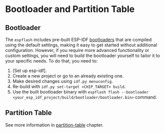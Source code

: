 # Bootloader and Partition Table

## Bootloader

The `espflash` includes pre-built ESP-IDF [bootloaders] that are compiled using the default settings, making it easy to get started without additional configuration. However, if you require more advanced functionality or custom settings, you will need to build the bootloader yourself to tailor it to your specific needs. To do that, you need to:
1. [Set up esp-idf].
2. Create a new project or go to an already existing one.
3. Make desired changes using `idf.py menuconfig`.
4. Re-build with `idf.py set-target <CHIP_TARGET> build`.
5. Use the built bootloader binary with `espflash flash --bootloader <your_esp_idf_project/build/bootloader/bootloader.bin>` command.

## Partition Table

See more information in [partition-table] chapter.


[bootloaders]: https://github.com/esp-rs/espflash/tree/main/espflash/resources/bootloaders
[Set up the esp-idf]: https://docs.espressif.com/projects/esp-idf/en/stable/esp32/get-started/index.html#manual-installation
[partition-table]: ../introduction/startup-flow.md